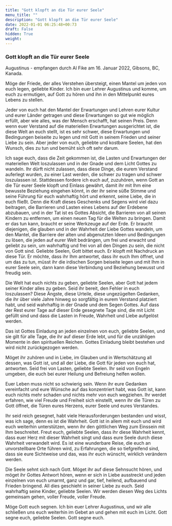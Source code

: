 ```yaml
---
title: "Gott klopft an die Tür eurer Seele"
menu_title: ""
description: "Gott klopft an die Tür eurer Seele"
date: 2022-01-01 06:25:48+00:73
draft: False
hidden: True
weight:
---
```

### Gott klopft an die Tür eurer Seele

Augustinus - empfangen durch Al Fike am 16. Januar 2022, Gibsons, BC, Kanada.

Möge der Friede, der alles Verstehen übersteigt, einen Mantel um jeden von euch legen, geliebte Kinder. Ich bin euer Lehrer Augustinus und komme, um euch zu ermutigen, auf Gott zu hören und ihn in den Mittelpunkt eures Lebens zu stellen.

Jeder von euch hat den Mantel der Erwartungen und Lehren eurer Kultur und eurer Länder getragen und diese Erwartungen so gut wie möglich erfüllt, aber wie alles, was der Mensch erschafft, hat seinen Preis. Denn wenn euer Verstand auf die materiellen Erwartungen ausgerichtet ist, die diese Welt an euch stellt, ist es sehr schwer, diese Erwartungen und Bedingungen beiseite zu legen und mit Gott in seinem Frieden und seiner Liebe zu sein. Aber jeder von euch, geliebte und kostbare Seelen, hat den Wunsch, dies zu tun und bemüht sich oft sehr darum.

Ich sage euch, dass die Zeit gekommen ist, die Lasten und Erwartungen der materiellen Welt loszulassen und in der Gnade und dem Licht Gottes zu wandeln. Ihr dürft nicht zulassen, dass diese Dinge, die eurem Verstand auferlegt wurden, zu einer Last werden, die schwer zu tragen und schwer loszulassen ist. Stattdessen fordere ich euch auf, zuzuhören, wenn Gott an die Tür eurer Seele klopft und Einlass gewährt, damit ihr mit Ihm eine bewusste Beziehung eingehen könnt, in der ihr seine süße Stimme und seine Führung für euch wahrhaftig hört und erkennt, seine Liebe, die in euch fließt. Denn die Kraft dieses Geschenks und Segens wird viel dazu beitragen, die Barrieren und Lasten eines Lebens auf der Erdebene abzubauen, und in der Tat ist es Gottes Absicht, die Barrieren von all seinen Kindern zu entfernen, um einen neuen Tag für die Welten zu bringen. Damit er das tun kann, braucht er seine Werkzeuge auf der Erde. Er braucht diejenigen, die glauben und in der Wahrheit der Liebe Gottes wandeln, um den Mantel, die Barriere der alten und abgenutzten Ideen und Bedingungen zu lösen, die jeden auf eurer Welt bedrängen, um frei und erwacht und geliebt zu sein, um wahrhaftig und frei von all den Dingen zu sein, die nicht von Gott sind. Geliebte Seelen, Gott bittet euch. Er klopft mit Nachdruck an diese Tür. Er möchte, dass ihr Ihm antwortet, dass ihr euch Ihm öffnet, und um das zu tun, müsst ihr die irdischen Sorgen beiseite legen und mit Ihm in eurer Seele sein, dann kann diese Verbindung und Beziehung bewusst und freudig sein.

Die Welt hat euch nichts zu geben, geliebte Seelen, aber Gott hat jedem seiner Kinder alles zu geben. Seid ihr bereit, den Fehler in euch loszulassen? Diese Ängste, diese Urteile, diese ungezügelten Gedanken, die ihr über viele Jahre hinweg so sorgfältig in eurem Verstand platziert habt, und seid wahrhaftig in der Gnade und dem Segen Gottes. Auf dass der Rest eurer Tage auf dieser Erde gesegnete Tage sind, die mit Licht gefüllt sind und dass die Lasten in Freude, Wahrheit und Liebe aufgelöst werden.

Das ist Gottes Einladung an jeden einzelnen von euch, geliebte Seelen, und sie gilt für alle Tage, die ihr auf dieser Erde lebt, und für die unzähligen Momente in den spirituellen Reichen. Gottes Einladung bleibt bestehen und wird nicht zurückgezogen werden.

Möget ihr zuhören und in Liebe, im Glauben und in Wertschätzung all dessen, was Gott ist, und all der Liebe, die Gott für jeden von euch hat, antworten.  Seid frei von Lasten, geliebte Seelen. Ihr seid von Engeln umgeben, die euch bei eurer Heilung und Befreiung helfen wollen.

Euer Leben muss nicht so schwierig sein. Wenn ihr eure Gedanken vereinfacht und eure Wünsche auf das konzentriert habt, was Gott ist, kann euch nichts mehr schaden und nichts mehr von euch wegziehen. Ihr werdet erfahren, wie viel Freude und Freiheit sich einstellt, wenn ihr die Türen zu Gott öffnet, die Türen eures Herzens, eurer Seele und eures Verstandes.

Ihr seid reich gesegnet, habt viele Herausforderungen bestanden und wisst, was ich sage, denn es ist die Wahrheit. Gott ist in allem mit euch und wird euch weiterhin unterstützen, wenn ihr den göttlichen Weg zum Einssein mit Ihm beschreitet. Freut euch, geliebte Seelen, dass ihr diese Wahrheit kennt, dass euer Herz mit dieser Wahrheit singt und dass eure Seele durch diese Wahrheit verwandelt wird. Es ist eine wunderbare Reise, die euch an unvorstellbare Orte führen wird, zu Erfahrungen, die so tiefgreifend sind, dass sie eure Sichtweise und das, was ihr euch wünscht, wirklich verändern werden.

Die Seele sehnt sich nach Gott. Möget ihr auf diese Sehnsucht hören, und möget ihr Gottes Antwort hören, wenn er sich in Liebe ausstreckt und jeden einzelnen von euch umarmt, ganz und gar, tief, heilend, aufbauend und Frieden bringend. All dies geschieht in seiner Liebe zu euch. Seid wahrhaftig seine Kinder, geliebte Seelen. Wir werden diesen Weg des Lichts gemeinsam gehen, voller Freude, voller Freude.

Möge Gott euch segnen. Ich bin euer Lehrer Augustinus, und wir alle schließen uns euch weiterhin im Gebet an und gehen mit euch im Licht. Gott segne euch, geliebte Seelen. Gott segne euch.

